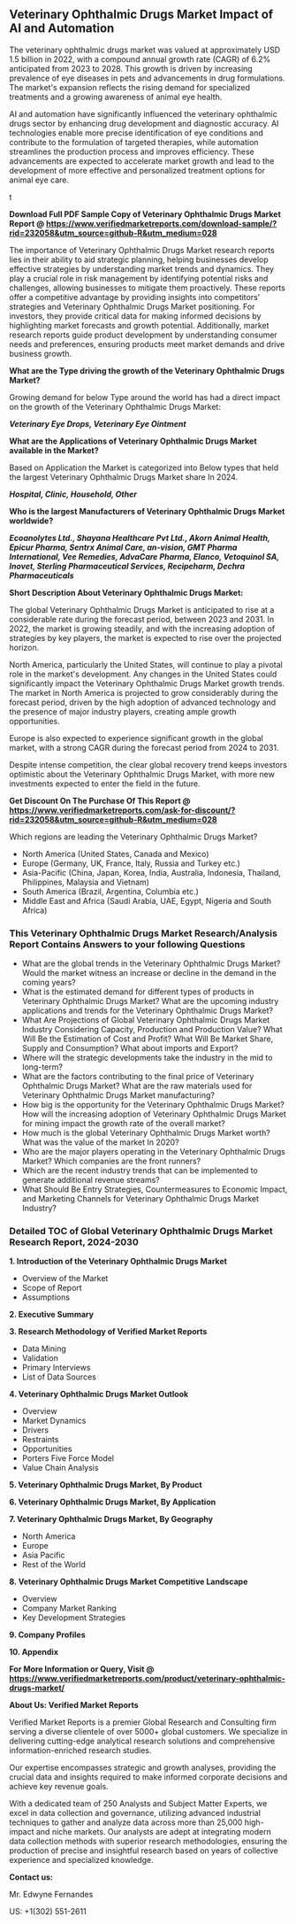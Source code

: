 <h2>Veterinary Ophthalmic Drugs Market Impact of AI and Automation</h2><p>The veterinary ophthalmic drugs market was valued at approximately USD 1.5 billion in 2022, with a compound annual growth rate (CAGR) of 6.2% anticipated from 2023 to 2028. This growth is driven by increasing prevalence of eye diseases in pets and advancements in drug formulations. The market's expansion reflects the rising demand for specialized treatments and a growing awareness of animal eye health.</p><p>AI and automation have significantly influenced the veterinary ophthalmic drugs sector by enhancing drug development and diagnostic accuracy. AI technologies enable more precise identification of eye conditions and contribute to the formulation of targeted therapies, while automation streamlines the production process and improves efficiency. These advancements are expected to accelerate market growth and lead to the development of more effective and personalized treatment options for animal eye care.</p>t</p><p id="" class=""><strong>Download Full PDF Sample Copy of Veterinary Ophthalmic Drugs Market Report @ <a href="https://www.verifiedmarketreports.com/download-sample/?rid=232058&utm_source=github-R&utm_medium=028" target="_blank">https://www.verifiedmarketreports.com/download-sample/?rid=232058&utm_source=github-R&utm_medium=028</a></strong></p><p>The importance of&nbsp;Veterinary Ophthalmic Drugs Market research reports lies in their ability to aid strategic planning, helping businesses develop effective strategies by understanding market trends and dynamics. They play a crucial role in risk management by identifying potential risks and challenges, allowing businesses to mitigate them proactively. These reports offer a competitive advantage by providing insights into competitors' strategies and Veterinary Ophthalmic Drugs Market positioning. For investors, they provide critical data for making informed decisions by highlighting market forecasts and growth potential. Additionally, market research reports guide product development by understanding consumer needs and preferences, ensuring products meet market demands and drive business growth.</p><p><strong>What are the&nbsp;Type driving the growth of the Veterinary Ophthalmic Drugs Market?</strong></p><p id="" class="">Growing demand for below Type around the world has had a direct impact on the growth of the Veterinary Ophthalmic Drugs Market:</p><em><strong>Veterinary Eye Drops, Veterinary Eye Ointment</strong></em></p><strong>What are the&nbsp;Applications&nbsp;of Veterinary Ophthalmic Drugs Market available in the Market?</strong></p><p id="" class="">Based on Application the Market is categorized into Below types that held the largest Veterinary Ophthalmic Drugs Market share In 2024.</p><em><strong>Hospital, Clinic, Household, Other</strong></em></p><strong>Who is the largest Manufacturers of Veterinary Ophthalmic Drugs Market worldwide?</strong></p><p><em><strong>Ecoanolytes Ltd., Shayana Healthcare Pvt Ltd., Akorn Animal Health, Epicur Pharma, Sentrx Animal Care, an-vision, GMT Pharma International, Vee Remedies, AdvaCare Pharma, Elanco, Vetoquinol SA, Inovet, Sterling Pharmaceutical Services, Recipeharm, Dechra Pharmaceuticals</strong></em></p><p id="" class=""><strong>Short Description About Veterinary Ophthalmic Drugs Market:</strong></p><p>The global Veterinary Ophthalmic Drugs Market is anticipated to rise at a considerable rate during the forecast period, between 2023 and 2031. In 2022, the market is growing steadily, and with the increasing adoption of strategies by key players, the market is expected to rise over the projected horizon.</p><p>North America, particularly the United States, will continue to play a pivotal role in the market's development. Any changes in the United States could significantly impact the Veterinary Ophthalmic Drugs Market growth trends. The market in North America is projected to grow considerably during the forecast period, driven by the high adoption of advanced technology and the presence of major industry players, creating ample growth opportunities.</p><p>Europe is also expected to experience significant growth in the global market, with a strong CAGR during the forecast period from 2024 to 2031.</p><p>Despite intense competition, the clear global recovery trend keeps investors optimistic about the Veterinary Ophthalmic Drugs Market, with more new investments expected to enter the field in the future.</p><p id="" class=""><strong>Get Discount On The Purchase Of This Report @ <a href="https://www.verifiedmarketreports.com/ask-for-discount/?rid=232058&utm_source=github-R&utm_medium=028" target="_blank">https://www.verifiedmarketreports.com/ask-for-discount/?rid=232058&utm_source=github-R&utm_medium=028</a></strong></p>Which regions are leading the Veterinary Ophthalmic Drugs Market?</p><ul><li>North America (United States, Canada and Mexico)</li><li>Europe (Germany, UK, France, Italy, Russia and Turkey etc.)</li><li>Asia-Pacific (China, Japan, Korea, India, Australia, Indonesia, Thailand, Philippines, Malaysia and Vietnam)</li><li>South America (Brazil, Argentina, Columbia etc.)</li><li>Middle East and Africa (Saudi Arabia, UAE, Egypt, Nigeria and South Africa)</li></ul><h3 id="" class="">This Veterinary Ophthalmic Drugs Market Research/Analysis Report Contains Answers to your following Questions</h3><ul><li>What are the global trends in the Veterinary Ophthalmic Drugs Market? Would the market witness an increase or decline in the demand in the coming years?</li><li>What is the estimated demand for different types of products in Veterinary Ophthalmic Drugs Market? What are the upcoming industry applications and trends for the Veterinary Ophthalmic Drugs Market?</li><li>What Are Projections of Global Veterinary Ophthalmic Drugs Market Industry Considering Capacity, Production and Production Value? What Will Be the Estimation of Cost and Profit? What Will Be Market Share, Supply and Consumption? What about imports and Export?</li><li>Where will the strategic developments take the industry in the mid to long-term?</li><li>What are the factors contributing to the final price of Veterinary Ophthalmic Drugs Market? What are the raw materials used for Veterinary Ophthalmic Drugs Market manufacturing?</li><li>How big is the opportunity for the Veterinary Ophthalmic Drugs Market? How will the increasing adoption of Veterinary Ophthalmic Drugs Market for mining impact the growth rate of the overall market?</li><li>How much is the global Veterinary Ophthalmic Drugs Market worth? What was the value of the market In 2020?</li><li>Who are the major players operating in the Veterinary Ophthalmic Drugs Market? Which companies are the front runners?</li><li>Which are the recent industry trends that can be implemented to generate additional revenue streams?</li><li>What Should Be Entry Strategies, Countermeasures to Economic Impact, and Marketing Channels for Veterinary Ophthalmic Drugs Market Industry?</li></ul><h3 id="" class="">Detailed TOC of Global Veterinary Ophthalmic Drugs Market Research Report, 2024-2030</h3><p id="" class=""><strong>1. Introduction of the Veterinary Ophthalmic Drugs Market</strong></p><ul><li>Overview of the Market</li><li>Scope of Report</li><li>Assumptions</li></ul><p id="" class=""><strong>2. Executive Summary</strong></p><p id="" class=""><strong>3. Research Methodology of Verified Market Reports</strong></p><ul><li>Data Mining</li><li>Validation</li><li>Primary Interviews</li><li>List of Data Sources</li></ul><p id="" class=""><strong>4. Veterinary Ophthalmic Drugs Market Outlook</strong></p><ul><li>Overview</li><li>Market Dynamics</li><li>Drivers</li><li>Restraints</li><li>Opportunities</li><li>Porters Five Force Model</li><li>Value Chain Analysis</li></ul><p id="" class=""><strong>5. Veterinary Ophthalmic Drugs Market, By Product</strong></p><p id="" class=""><strong>6. Veterinary Ophthalmic Drugs Market, By Application</strong></p><p id="" class=""><strong>7. Veterinary Ophthalmic Drugs Market, By Geography</strong></p><ul><li>North America</li><li>Europe</li><li>Asia Pacific</li><li>Rest of the World</li></ul><p id="" class=""><strong>8. Veterinary Ophthalmic Drugs Market Competitive Landscape</strong></p><ul><li>Overview</li><li>Company Market Ranking</li><li>Key Development Strategies</li></ul><p id="" class=""><strong>9. Company Profiles</strong></p><p id="" class=""><strong>10. Appendix</strong></p><p id="" class=""><strong>For More Information or Query, Visit @ <a href="https://www.verifiedmarketreports.com/product/veterinary-ophthalmic-drugs-market/" target="_blank">https://www.verifiedmarketreports.com/product/veterinary-ophthalmic-drugs-market/</a></strong></p><p id="" class=""><strong>About Us: Verified Market Reports</strong></p><p id="" class="">Verified Market Reports is a premier Global Research and Consulting firm serving a diverse clientele of over 5000+ global customers. We specialize in delivering cutting-edge analytical research solutions and comprehensive information-enriched research studies.</p><p id="" class="">Our expertise encompasses strategic and growth analyses, providing the crucial data and insights required to make informed corporate decisions and achieve key revenue goals.</p><p id="" class="">With a dedicated team of 250 Analysts and Subject Matter Experts, we excel in data collection and governance, utilizing advanced industrial techniques to gather and analyze data across more than 25,000 high-impact and niche markets. Our analysts are adept at integrating modern data collection methods with superior research methodologies, ensuring the production of precise and insightful research based on years of collective experience and specialized knowledge.</p><p id="" class=""><strong>Contact us:</strong></p><p id="" class="">Mr. Edwyne Fernandes</p><p id="" class="">US: +1(302) 551-2611</p>
